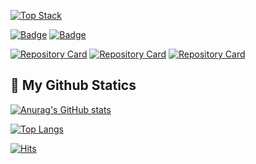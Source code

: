 [![Top Stack](https://widget.realdeveloper.pro/api/top?stack=Java,Spring,JPA)](https://github.com/KHyoseon)

[![Badge](https://widget.realdeveloper.pro/api/badge?title=Languages&badges=Java,C,Python)](https://github.com/KHyoseon)
[![Badge](https://widget.realdeveloper.pro/api/badge?title=Frameworks&badges=Spring,JPA,MySQL,MongoDB,Django)](https://github.com/KHyoseon)

[![Repository Card](https://widget.realdeveloper.pro/api/card?user=dokdo-guard&repo=moyeora-dokdo)](https://github.com/dokdo-guard/moyeora-dokdo)
[![Repository Card](https://widget.realdeveloper.pro/api/card?user=pjuju&repo=ssafy-MusicDiary)](https://github.com/pjuju/ssafy-MusicDiary)
[![Repository Card](https://widget.realdeveloper.pro/api/card?user=KHyoseon&repo=OneDay_OneAlgorithm)](https://github.com/KHyoseon/OneDay_OneAlgorithm)
 
 ## 🔎 My Github Statics
 
[![Anurag's GitHub stats](https://github-readme-stats.vercel.app/api?username=KHyoseon&show_icons=true&locale=kr&hide=stars)](https://github.com/anuraghazra/github-readme-stats)
  
[![Top Langs](https://github-readme-stats.vercel.app/api/top-langs/?username=KHyoseon&layout=compact)](https://github.com/anuraghazra/github-readme-stats)
<!--show_icons=true&title_color=F0FFFF&text_color=F0FFFF&icon_color=00CED1&bg_color=00CED1,7FFFD4,00BFFF,4169E1-->
[![Hits](https://hits.seeyoufarm.com/api/count/incr/badge.svg?url=https%3A%2F%2Fgithub.com%2Fmadplay)](http://hits.seeyoufarm.com)
